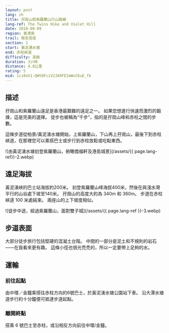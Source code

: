 ```yaml
---
layout: post
lang: zh
title: 孖崗山和紫羅蘭山行山路線
lang-ref: The Twins Hike and Violet Hill
date: 2018-08-09
region: 香港島
trail: 衛奕信徑
section: 1
start: 黃泥湧水塘
end: 赤柱峽道
difficulty: 高級
duration: 3小時
distance: 4.8公里
rating: 5
mid: 1ci0xh1-QWt0FciV2JA9FE1mWxC6uE_fk
---
```


## 描述

孖崗山和紫羅蘭山遠足是香港最艱難的遠足之一。 如果您想進行快速而激烈的鍛煉，這是完美的選擇。 徒步也被稱為“千步”，指的是孖崗山峰和赤柱之間的步數。

這條步道從柏景/黃泥湧水塘開始，上紫羅蘭山，下山再上孖崗山，最後下到赤柱峽道，在那裡您可以乘搭巴士或步行到赤柱放鬆或吃點東西。

![由黃泥湧水塘初登紫羅蘭山，俯瞰僑福軒及港島城景](/assets/{{ page.lang-ref}}-2.webp)

## 遠足海拔

黃泥湧峽的巴士站海拔約200米。 初登紫羅蘭山峰海拔400米，然後在與淺水灣平行的山谷處下坡至140米。 孖崗山的高度大約為 340m 和 360m。 步道在赤柱峽道 100 米處結束。 兩座山的上下坡度相似。

![徒步中途，經過紫羅蘭山，面對雙子城](/assets/{{ page.lang-ref }}-3.webp)

## 步道表面

大部分徒步旅行包括堅硬的混凝土台階。 中間的一部分是泥土和不規則的岩石——在我看來更有趣。 這條小徑也很光禿禿的，所以一定要帶上足夠的水。

## 運輸

### 前往起點

由中環／金鐘乘搭往赤柱方向的6號巴士，於黃泥湧水塘公園站下車。 沿大潭水塘道步行約十分鐘便可抵達步道起點。

### 離開終點

搭乘 6 號巴士至赤柱，或沿相反方向前往中環/金鐘。
